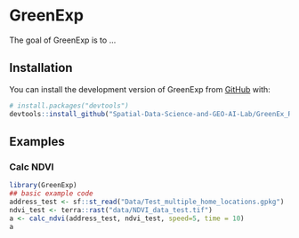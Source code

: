 
# GreenExp

<!-- badges: start -->
<!-- badges: end -->

The goal of GreenExp is to ...

## Installation

You can install the development version of GreenExp from [GitHub](https://github.com/) with:

``` r
# install.packages("devtools")
devtools::install_github("Spatial-Data-Science-and-GEO-AI-Lab/GreenEx_R")
```

## Examples

### Calc NDVI 

``` r
library(GreenExp)
## basic example code
address_test <- sf::st_read("Data/Test_multiple_home_locations.gpkg")
ndvi_test <- terra::rast("data/NDVI_data_test.tif")
a <- calc_ndvi(address_test, ndvi_test, speed=5, time = 10)
a

```

